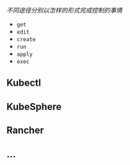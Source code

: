 
*不同途径分别以怎样的形式完成控制的事情*

- `get`
- `edit`
- `create`
- `run`
- `apply`
- `exec`

## Kubectl

## KubeSphere

## Rancher

## ...
